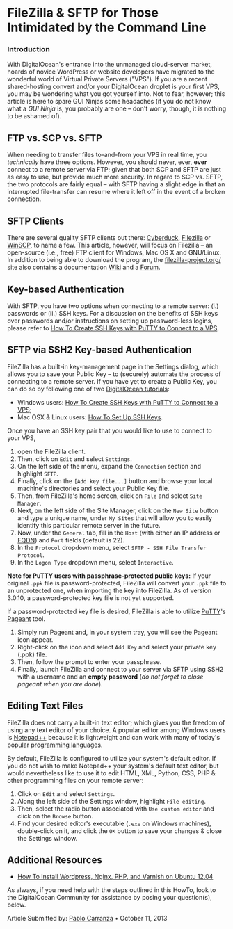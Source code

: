 FileZilla & SFTP for Those Intimidated by the Command Line
===

### Introduction

With DigitalOcean's entrance into the unmanaged cloud-server market, hoards of novice WordPress or website developers  have migrated to the wonderful world of Virtual Private Servers ("VPS"). If you are a recent shared-hosting convert and/or your DigitalOcean droplet is your first VPS, you may be wondering what you got yourself into. Not to fear, however; this article is here to spare GUI Ninjas some headaches (if you do not know what a *GUI Ninja* is, you probably are one &ndash; don't worry, though, it is nothing to be ashamed of).

## FTP vs. SCP vs. SFTP

When needing to transfer files to-and-from your VPS in real time, you *technically* have three options. However, you should never, ever, **ever** connect to a remote server via FTP; given that both SCP and SFTP are just as easy to use, but provide much more security. In regard to SCP vs. SFTP, the two protocols are fairly equal &ndash; with SFTP having a slight edge in that an interrupted file-transfer can resume where it left off in the event of a broken connection.

## SFTP Clients

There are several quality SFTP clients out there: [Cyberduck](http://en.wikipedia.org/wiki/Cyberduck), [Filezilla](http://en.wikipedia.org/wiki/Filezilla) or [WinSCP](http://winscp.net/), to name a few. This article, however, will focus on Filezilla &ndash; an open-source (i.e., free) FTP client for Windows, Mac OS X and GNU/Linux. In addition to being able to download the program, the [filezilla-project.org/](https://filezilla-project.org/) site also contains a documentation [Wiki](https://wiki.filezilla-project.org/Main_Page) and a [Forum](https://forum.filezilla-project.org/).

## Key-based Authentication

With SFTP, you have two options when connecting to a remote server: (i.) passwords or (ii.) SSH keys. For a discussion on the benefits of SSH keys over passwords and/or instructions on setting up password-less logins, please refer to [How To Create SSH Keys with PuTTY to Connect to a VPS](https://www.digitalocean.com/community/articles/how-to-create-ssh-keys-with-putty-to-connect-to-a-vps).

## SFTP via SSH2 Key-based Authentication

FileZilla has a built-in key-management page in the Settings dialog, which allows you to save your Public Key &ndash; to (securely) automate the process of connecting to a remote server. If you have yet to create a Public Key, you can do so by following one of two [DigitalOcean tutorials](https://www.digitalocean.com/community/articles):

* Windows users: [How To Create SSH Keys with PuTTY to Connect to a VPS](https://www.digitalocean.com/community/articles/how-to-create-ssh-keys-with-putty-to-connect-to-a-vps);
* Mac OSX & Linux users: [How To Set Up SSH Keys](https://www.digitalocean.com/community/articles/how-to-set-up-ssh-keys--2).

Once you have an SSH key pair that you would like to use to connect to your VPS,

1.  open the FileZilla client.
2.  Then, click on ```Edit``` and select ```Settings```.
3.  On the left side of the menu, expand the ```Connection``` section and highlight ```SFTP```.
4.  Finally, click on the ```[Add key file...]``` button and browse your local machine's directories and select your Public Key file.
5.	Then, from FileZilla's home screen, click on ```File``` and select ```Site Manager```.
6.	Next, on the left side of the Site Manager, click on the ```New Site``` button and type a unique name, under ```My Sites``` that will allow you to easily identify this particular remote server in the future.
7.	Now, under the ```General``` tab, fill in the ```Host``` (with either an IP address or [FQDN](https://www.digitalocean.com/community/articles/how-to-set-up-a-host-name-with-digitalocean)) and ```Port``` fields (default is 22).
8.	In the ```Protocol``` dropdown menu, select ```SFTP - SSH File Transfer Protocol```.
9.	In the ```Logon Type``` dropdown menu, select ```Interactive```.

**Note for PuTTY users with passphrase-protected public keys:** If your original ```.ppk``` file is password-protected, FileZilla will convert your ```.ppk``` file to an unprotected one, when importing the key into FileZilla. As of version 3.0.10, a password-protected key file is not yet supported.

If a password-protected key file is desired, FileZilla is able to utilize [PuTTY](http://www.chiark.greenend.org.uk/~sgtatham/putty/)'s [Pageant](http://the.earth.li/~sgtatham/putty/0.63/htmldoc/Chapter9.html#pageant) tool.

1.  Simply run Pageant and, in your system tray, you will see the Pageant icon appear.
2.  Right-click on the icon and select ```Add Key``` and select your private key (.ppk) file.
3.  Then, follow the prompt to enter your passphrase.
4.  Finally, launch FileZilla and connect to your server via SFTP using SSH2 with a username and an **empty password** (*do not forget to close pageant when you are done*).

## Editing Text Files

FileZilla does not carry a built-in text editor; which gives you the freedom of using any text editor of your choice. A popular editor among Windows users is [Notepad++](http://notepad-plus-plus.org/) because it is lightweight and can work with many of today's popular [programming languages](http://en.wikipedia.org/wiki/Notepad%2B%2B#Programming_languages).

By default, FileZilla is configured to utilize your system's default editor. If you do not wish to make Notepad++ your system's default text editor, but would nevertheless like to use it to edit HTML, XML, Python, CSS, PHP & other programming files on your remote server:

1.	Click on ```Edit``` and select ```Settings```.
2.	Along the left side of the Settings window, highlight ```File editing```.
3.	Then, select the radio button associated with ```Use custom editor``` and click on the ```Browse``` button.
4.	Find your desired editor's executable (```.exe``` on Windows machines), double-click on it, and click the ```OK``` button to save your changes & close the Settings window.

## Additional Resources

* [How To Install Wordpress, Nginx, PHP, and Varnish on Ubuntu 12.04](https://www.digitalocean.com/community/articles/how-to-install-wordpress-nginx-php-and-varnish-on-ubuntu-12-04)

As always, if you need help with the steps outlined in this HowTo, look to the DigitalOcean Community for assistance by posing your question(s), below.

Article Submitted by: [Pablo Carranza](https://plus.google.com/107285164064863645881?rel=author) &bull; October 11, 2013

